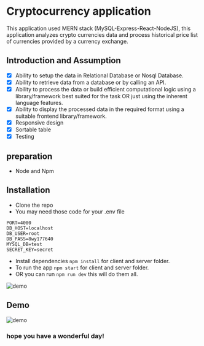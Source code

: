 # Cryptocurrency application

  This application used MERN stack (MySQL-Express-React-NodeJS),
  this application analyzes crypto currencies data and process 
  historical price list of currencies provided by a currency exchange. 

## Introduction and Assumption

  - [x] Ability to setup the data in Relational Database or Nosql Database.
  - [x] Ability to retrieve data from a database or by calling an API.
  - [x] Ability to process the data or build efficient computational logic using a 
        library/framework best suited for the task OR just using the inherent language features.
  - [x] Ability to display the processed data in the required format using a suitable
        frontend library/framework.
  - [x] Responsive design
  - [x] Sortable table
  - [x] Testing

## preparation

  * Node and Npm

## Installation

  * Clone the repo
  * You may need those code for your .env file

  ```
  PORT=4000
  DB_HOST=localhost
  DB_USER=root
  DB_PASS=8wy177640
  MYSQL_DB=test
  SECRET_KEY=secret
  ```
  * Install dependencies `npm install` for client and server folder.
  * To run the app `npm start` for client and server folder.
  * OR you can run `npm run dev` this will do them all.

  ![demo](http://g.recordit.co/WfRwvP0PQy.gif)

## Demo

  ![demo](http://g.recordit.co/xecyMY1Vcc.gif)

### hope you have a wonderful day!